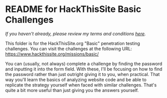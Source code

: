 # README for HackThisSite Basic Challenges

<i>If you haven't already, please review my terms and conditions <a href="https://github.com/keewenaw/hackthissite-2019/blob/master/README.md" target="_blank">here</a>.</i>

This folder is for the HackThisSite.org "Basic" penetration testing challenges. You can visit the challenges at the following URL: https://www.hackthissite.org/missions/basic/

You can (usually, not always) complete a challenge by finding the password and inputting it into the form field. With these, I'll be focusing on how to find the password rather than just outright giving it to you, when practical. That way you'll learn the basics of analyzing website code and be able to replicate the strategy yourself when faced with similar challenges. That's quite a bit more useful than just giving you the answers yourself.
